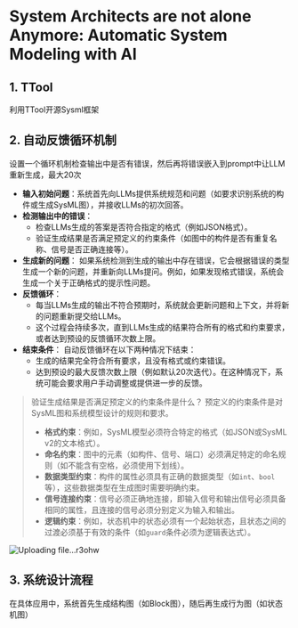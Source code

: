# System Architects are not alone Anymore: Automatic System Modeling with AI
## 1. TTool
利用TTool开源Sysml框架
## 2. 自动反馈循环机制

设置一个循环机制检查输出中是否有错误，然后再将错误嵌入到prompt中让LLM重新生成，最大20次

- **输入初始问题**：系统首先向LLMs提供系统规范和问题（如要求识别系统的构件或生成SysML图），并接收LLMs的初次回答。
- **检测输出中的错误**：
    - 检查LLMs生成的答案是否符合指定的格式（例如JSON格式）。
    - 验证生成结果是否满足预定义的约束条件（如图中的构件是否有重复名称、信号是否正确连接等）。
- **生成新的问题**： 如果系统检测到生成的输出中存在错误，它会根据错误的类型生成一个新的问题，并重新向LLMs提问。例如，如果发现格式错误，系统会生成一个关于正确格式的提示性问题。
- **反馈循环**：
    - 每当LLMs生成的输出不符合预期时，系统就会更新问题和上下文，并将新的问题重新提交给LLMs。
    - 这个过程会持续多次，直到LLMs生成的结果符合所有的格式和约束要求，或者达到预设的反馈循环次数上限。
- **结束条件**： 自动反馈循环在以下两种情况下结束：
    - 生成的结果完全符合所有要求，且没有格式或约束错误。
    - 达到预设的最大反馈次数上限（例如默认20次迭代）。在这种情况下，系统可能会要求用户手动调整或提供进一步的反馈。

> 验证生成结果是否满足预定义的约束条件是什么？
> 	预定义的约束条件是对SysML图和系统模型设计的规则和要求。
> 	- **格式约束**：例如，SysML模型必须符合特定的格式（如JSON或SysML v2的文本格式）。
> 	- **命名约束**：图中的元素（如构件、信号、端口）必须满足特定的命名规则（如不能含有空格，必须使用下划线）。
> 	- **数据类型约束**：构件的属性必须具有正确的数据类型（如`int`、`bool`等），这些数据类型在生成图时需要明确约束。
> 	- **信号连接约束**：信号必须正确地连接，即输入信号和输出信号必须具备相同的属性，且连接的信号必须分别定义为输入和输出。
> 	- **逻辑约束**：例如，状态机中的状态必须有一个起始状态，且状态之间的过渡必须基于有效的条件（如`guard`条件必须为逻辑表达式）。

![Uploading file...r3ohw]()

## 3. 系统设计流程
在具体应用中，系统首先生成结构图（如Block图），随后再生成行为图（如状态机图）